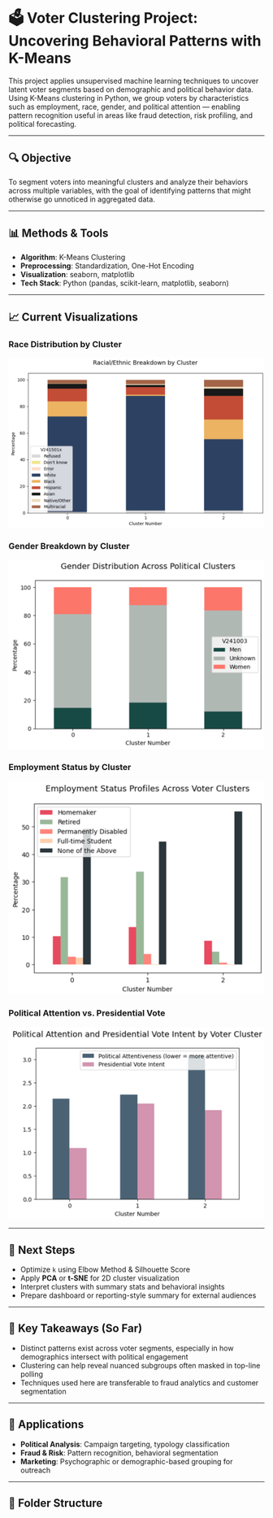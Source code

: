 # 🗳️ Voter Clustering Project: Uncovering Behavioral Patterns with K-Means

This project applies unsupervised machine learning techniques to uncover latent voter segments based on demographic and political behavior data. Using K-Means clustering in Python, we group voters by characteristics such as employment, race, gender, and political attention — enabling pattern recognition useful in areas like fraud detection, risk profiling, and political forecasting.

---

## 🔍 Objective

To segment voters into meaningful clusters and analyze their behaviors across multiple variables, with the goal of identifying patterns that might otherwise go unnoticed in aggregated data.

---

## 📊 Methods & Tools

- **Algorithm**: K-Means Clustering
- **Preprocessing**: Standardization, One-Hot Encoding
- **Visualization**: seaborn, matplotlib
- **Tech Stack**: Python (pandas, scikit-learn, matplotlib, seaborn)

---

## 📈 Current Visualizations

### Race Distribution by Cluster
![Race Distribution](Visuals/race.png)

### Gender Breakdown by Cluster  
![Gender Breakdown](Visuals/gender.png)

### Employment Status by Cluster  
![Employment Status](Visuals/employment.png)

### Political Attention vs. Presidential Vote  
![Political Attention](Visuals/pol_attention.png)

---

## 🔧 Next Steps

- Optimize `k` using Elbow Method & Silhouette Score
- Apply **PCA** or **t-SNE** for 2D cluster visualization
- Interpret clusters with summary stats and behavioral insights
- Prepare dashboard or reporting-style summary for external audiences

---

## 📌 Key Takeaways (So Far)

- Distinct patterns exist across voter segments, especially in how demographics intersect with political engagement
- Clustering can help reveal nuanced subgroups often masked in top-line polling
- Techniques used here are transferable to fraud analytics and customer segmentation

---

## 🧠 Applications

- **Political Analysis**: Campaign targeting, typology classification  
- **Fraud & Risk**: Pattern recognition, behavioral segmentation  
- **Marketing**: Psychographic or demographic-based grouping for outreach

---

## 📁 Folder Structure

